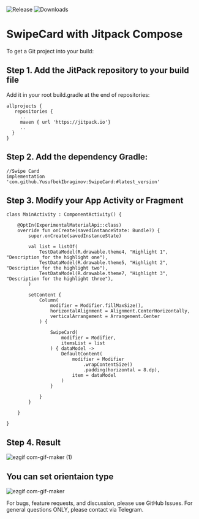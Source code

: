 ![Release](https://jitpack.io/v/YusufbekIbragimov/SwipeCard.svg)
![Downloads](https://jitpack.io/v/YusufbekIbragimov/SwipeCard/month.svg)
 
# SwipeCard with Jitpack Compose

To get a Git project into your build:

## Step 1. Add the JitPack repository to your build file
Add it in your root build.gradle at the end of repositories:
```
allprojects {
   repositories {
     ..
     maven { url 'https://jitpack.io'}
     ..
  }
}
```
## Step 2. Add the dependency Gradle:

```
//Swipe Card
implementation 'com.github.YusufbekIbragimov:SwipeCard:#latest_version'
```

## Step 3. Modify your App Activity or Fragment
```
class MainActivity : ComponentActivity() {

    @OptIn(ExperimentalMaterialApi::class)
    override fun onCreate(savedInstanceState: Bundle?) {
        super.onCreate(savedInstanceState)

        val list = listOf(
            TestDataModel(R.drawable.theme4, "Highlight 1", "Description for the highlight one"),
            TestDataModel(R.drawable.theme5, "Highlight 2", "Description for the highlight two"),
            TestDataModel(R.drawable.theme7, "Highlight 3", "Description for the highlight three"),
        )

        setContent {
            Column(
                modifier = Modifier.fillMaxSize(),
                horizontalAlignment = Alignment.CenterHorizontally,
                verticalArrangement = Arrangement.Center
            ) {

                SwipeCard(
                    modifier = Modifier,
                    itemsList = list
                ) { dataModel ->
                    DefaultContent(
                        modifier = Modifier
                            .wrapContentSize()
                            .padding(horizontal = 8.dp),
                        item = dataModel
                    )
                }
                
            }
        }

    }

}
```
## Step 4. Result
![ezgif com-gif-maker (1)](https://user-images.githubusercontent.com/83059102/191929944-65174114-3543-42c1-aa6f-db1b88675a08.gif)

## You can set orientaion type
![ezgif com-gif-maker](https://user-images.githubusercontent.com/83059102/191929986-8d139851-e91b-408d-b9bb-dada36166bab.gif)



For bugs, feature requests, and discussion, please use GitHub Issues. For general questions ONLY, please contact via Telegram.
